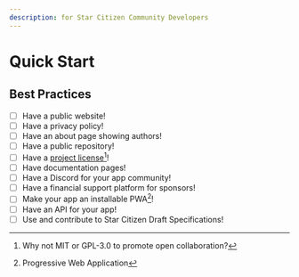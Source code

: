 ```yaml
---
description: for Star Citizen Community Developers
---
```


# Quick Start

## Best Practices

* [ ] Have a public website!
* [ ] Have a privacy policy!
* [ ] Have an about page showing authors!
* [ ] Have a public repository!
* [ ] Have a [project license](#user-content-fn-1)[^1]!
* [ ] Have documentation pages!
* [ ] Have a Discord for your app community!
* [ ] Have a financial support platform for sponsors!
* [ ] Make your app an installable PWA[^2]!
* [ ] Have an API for your app!
* [ ] Use and contribute to Star Citizen Draft Specifications!

[^1]: Why not MIT or GPL-3.0 to promote open collaboration?

[^2]: Progressive Web Application
